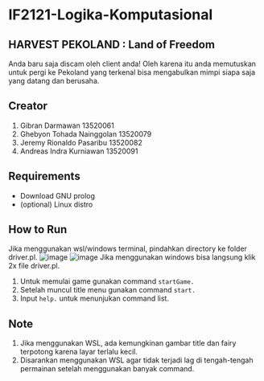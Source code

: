 # IF2121-Logika-Komputasional
## HARVEST PEKOLAND : Land of Freedom
Anda baru saja discam oleh client anda! Oleh karena itu anda memutuskan untuk pergi ke Pekoland yang terkenal bisa mengabulkan
mimpi siapa saja yang datang dan berusaha.

## Creator
1. Gibran Darmawan              13520061
2. Ghebyon Tohada Nainggolan    13520079
3. Jeremy Rionaldo Pasaribu     13520082
4. Andreas Indra Kurniawan      13520091

## Requirements
* Download GNU prolog
* (optional) Linux distro

## How to Run
Jika menggunakan wsl/windows terminal, pindahkan directory ke folder driver.pl.
![image](https://user-images.githubusercontent.com/74661051/143811694-a00cb4b2-7bae-4aa6-9247-256d8b6f4b1b.png)
![image](https://user-images.githubusercontent.com/74661051/143811753-bf292044-f8c0-426d-a28f-13e3e3361722.png)
Jika menggunakan windows bisa langsung klik 2x file driver.pl.
1. Untuk memulai game gunakan command ```startGame.```
2. Setelah muncul title menu gunakan command ```start.```
3. Input ```help.``` untuk menunjukan command list.

## Note
1. Jika menggunakan WSL, ada kemungkinan gambar title dan fairy terpotong karena layar terlalu kecil.
2. Disarankan menggunakan WSL agar tidak terjadi lag di tengah-tengah permainan setelah menggunakan banyak command. 
